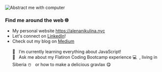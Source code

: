![Abstract me with computer](https://user-images.githubusercontent.com/50340096/88729844-c98fb680-d102-11ea-9a2f-19af9cfdb4c9.png)
### Find me around the web 🌐  
* My personal website https://alenanikulina.nyc 
* Let's connect on [LinkedIn](https://www.linkedin.com/in/alena-nikulina/)!
* Check out my blog on [Medium](https://medium.com/@alenanikulina0) </br>
</br> 🌱 &nbsp; I’m currently learning everything about JavaScript!</br>
💬 &nbsp; Ask me about my Flatiron Coding Bootcamp experience 💻  &nbsp;, living in Siberia ☃️ &nbsp; or how to make a delicious gravlax 😋
                  


<!--
**AlenaNiku/AlenaNiku** is a ✨ _special_ ✨ repository because its `README.md` (this file) appears on your GitHub profile.

Here are some ideas to get you started:

- 🔭 I’m currently working on ...
🌱 I’m currently learning everything about JavaScript!
- 👯 I’m looking to collaborate on ...
- 🤔 I’m looking for help with ...
💬 Ask me about ...


- ⚡ Fun fact: ...
-->
